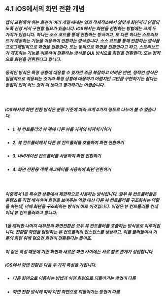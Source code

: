 ## 4.1 iOS에서의 화면 전환 개념
##### 앱이 표현해야 하는 화면이 여러 개일 때에는 앱의 적재적소에서 알맞게 화면끼리 연결되도록 신경 써서 구현할 필요가 있습니다. iOS에서는 화면을 전환하는 방법에는 크게 두 가지가 있습니다. 하나는 소스 코드를 통해 전환하는 방식이고, 또 다른 하나는 스토리보드가 제공하는 기능을 이용하여 전환하는 방식입니다. 소스 코드를 통해 전환하는 방식을 프로그래밍적으로 화면을 전환한다, 또는 동적으로 화면을 전환한다고 하고, 스토리보드가 제공하는 기능을 이용하여 전환하는 방식을 GUI 방식으로 화면을 전환한다. 또는 정적으로 화면을 전환한다고 합니다.

##### 동적인 방식은 특정 상황에 대응할 수 있지만 조금 복잡하고 어려운 반면, 정적인 방식은 일괄적으로 적용되는 것이라 특정 상황에 대응하기 어렵지만 그만큼 구현하기는 쉽다는 장점이 있어 어느 것이 더 낫다고 평가하기는 어렵습니다.
<Br>

##### iOS에서의 화면 전환 방식은 분류 기준에 따라 크게 4가지 정도로 나누어 볼 수 있습니다.

- ##### 1. 뷰 컨트롤러의 뷰 위에 다른 뷰를 가져와 바꿔치기하기
- ##### 2. 뷰 컨트롤러에서 다른 뷰 컨트롤러를 호출하여 화면 전환하기
- ##### 3. 내비게이션 컨트롤러를 사용하여 화면 전환하기
- ##### 4. 화면 전환용 객체 세그웨이를 사용하여 화면 전환하기

<Br>

##### 이중에서 1은 특수한 상황에서 제한적으로 사용하는 방식입니다. 일부 뷰 컨트롤러들은 콘텐츠를 직접 배치하여 화면을 보여주는 역할 대신 다른 뷰 컨트롤러를 구조화하는 역할을 하는데, 이때 화면을 구조화하는 방식이 바로 이것입니다. 이같은 뷰 컨트롤러를 컨테이너 뷰 컨트롤러라고 합니다. 

##### 1을 제외한 나머지 대부분의 화면전환은 모두 뷰 컨트롤러를 호출하는 방식응로 이루어집니다. 전환할 화면을 담당하는 뷰 컨트롤러의 인스턴스를 생성하고, 이를 불러들여서 기존의 화면 위에 덮으면 화면이 전환된다는 뜻이죠. 

##### 이 같은 특성 때문에 기존 화면과 새로운 화면 사이에는 서로 참조 관계가 성립합니다.

##### iOS에서 화면 전환은 다음 두 가지 특성을 가집니다.
- ##### 다음 화면으로 이동하는 방법과 이전 화면으로 되돌아가는 방법이 다름
- ##### 화면 전환 방식에 따라 이전 화면으로 되돌아가는 방법이 다름